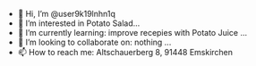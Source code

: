 - 👋 Hi, I’m @user9k19lnhn1q
- 👀 I’m interested in Potato Salad...
- 🌱 I’m currently learning: improve recepies with Potato Juice ...
- 💞️ I’m looking to collaborate on: nothing ...
- 📫 How to reach me: Altschauerberg 8, 91448 Emskirchen

<!---
user9k19lnhn1q/user9k19lnhn1q is a ✨ special ✨ repository because its `README.md` (this file) appears on your GitHub profile.
You can click the Preview link to take a look at your changes.
--->
